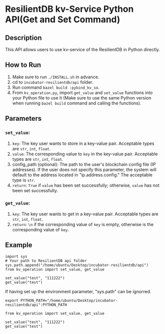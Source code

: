 <!--
  - Licensed to the Apache Software Foundation (ASF) under one
  - or more contributor license agreements.  See the NOTICE file
  - distributed with this work for additional information
  - regarding copyright ownership.  The ASF licenses this file
  - to you under the Apache License, Version 2.0 (the
  - "License"); you may not use this file except in compliance
  - with the License.  You may obtain a copy of the License at
  -
  -   http://www.apache.org/licenses/LICENSE-2.0
  -
  - Unless required by applicable law or agreed to in writing,
  - software distributed under the License is distributed on an
  - "AS IS" BASIS, WITHOUT WARRANTIES OR CONDITIONS OF ANY
  - KIND, either express or implied.  See the License for the
  - specific language governing permissions and limitations
  - under the License.
  -->

# ResilientDB kv-Service Python API(Get and Set Command)

## Description
This API allows users to use kv-service of the ResilientDB in Python directly.

## How to Run
1. Make sure to run `./INSTALL.sh` in advance.
1. cd to `incubator-resilientdb/api` folder.
2. Run command `bazel build :pybind_kv_so`.
3. From `kv_operation.py`, import `get_value` and `set_value` functions into your Python file to use it (Make sure to use the same Python version when running `bazel build` command and calling the functions).

## Parameters
### `set_value`:
1. `key`: The key user wants to store in a key-value pair. Acceptable types are `str`, `int`, `float`.
2. `value`: The corresponding value to `key` in the key-value pair. Acceptable types are `str`, `int`, `float`.
3. config_path (optional): The path to the user's blockchain config file (IP addresses). If the user does not specify this parameter, the system will default to the address located in "ip.address.config." The acceptable type is `str`.
4. `return`: `True` if `value` has been set successfully; otherwise, `value` has not been set successfully.
### `get_value`:
1. `key`: The key user wants to get in a key-value pair. Acceptable types are `str`, `int`, `float`.
2. `return`: `\n` if the corresponding value of `key` is empty, otherwise is the corresponding value of `key`.


## Example
```angular2html
import sys
# Your path to ResilientDB api folder
sys.path.append("/home/ubuntu/Desktop/incubator-resilientdb/api")
from kv_operation import set_value, get_value

set_value("test", "111222")
get_value("test")
```

If having set up the environment parameter, "sys.path" can be ignorred.
```
export PYTHON_PATH="/home/ubuntu/Desktop/incubator-resilientdb/api":PYTHON_PATH
```
```angular2html
from kv_operation import set_value, get_value

set_value("test", "111222")
get_value("test")
```




